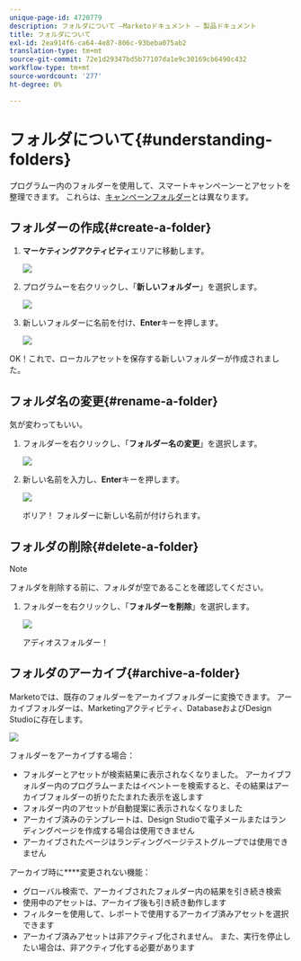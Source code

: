 ```yaml
---
unique-page-id: 4720779
description: フォルダについて —Marketoドキュメント — 製品ドキュメント
title: フォルダについて
exl-id: 2ea914f6-ca64-4e87-806c-93beba075ab2
translation-type: tm+mt
source-git-commit: 72e1d29347bd5b77107da1e9c30169cb6490c432
workflow-type: tm+mt
source-wordcount: '277'
ht-degree: 0%

---
```


# フォルダについて{#understanding-folders}

プログラムー内のフォルダーを使用して、スマートキャンペーンーとアセットを整理できます。 これらは、[キャンペーンフォルダー](/help/marketo/product-docs/core-marketo-concepts/miscellaneous/create-new-campaign-folder.md)とは異なります。

## フォルダーの作成{#create-a-folder}

1. **マーケティングアクティビティ**&#x200B;エリアに移動します。

   ![](assets/ma.png)

1. プログラムーを右クリックし、「**新しいフォルダー**」を選択します。

   ![](assets/image2015-4-20-18-3a45-3a14.png)

1. 新しいフォルダーに名前を付け、**Enter**&#x200B;キーを押します。

   ![](assets/image2015-4-20-18-3a46-3a57.png)

OK！これで、ローカルアセットを保存する新しいフォルダーが作成されました。

## フォルダ名の変更{#rename-a-folder}

気が変わってもいい。

1. フォルダーを右クリックし、「**フォルダー名の変更**」を選択します。

   ![](assets/image2015-4-20-18-3a49-3a10.png)

1. 新しい名前を入力し、**Enter**&#x200B;キーを押します。

   ![](assets/image2015-4-20-18-3a52-3a30.png)

   ボリア！ フォルダーに新しい名前が付けられます。

## フォルダの削除{#delete-a-folder}

>[!NOTE]
>
>フォルダを削除する前に、フォルダが空であることを確認してください。

1. フォルダーを右クリックし、「**フォルダーを削除**」を選択します。

   ![](assets/image2015-4-20-18-3a55-3a51.png)

   アディオスフォルダー！

## フォルダのアーカイブ{#archive-a-folder}

Marketoでは、既存のフォルダーをアーカイブフォルダーに変換できます。 アーカイブフォルダーは、Marketingアクティビティ、DatabaseおよびDesign Studioに存在します。

![](assets/image2015-4-20-19-3a3-3a46.png)

フォルダーをアーカイブする場合：

* フォルダーとアセットが検索結果に表示されなくなりました。 アーカイブフォルダー内のプログラムーまたはイベントーを検索すると、その結果はアーカイブフォルダーの折りたたまれた表示を返します
* フォルダー内のアセットが自動提案に表示されなくなりました
* アーカイブ済みのテンプレートは、Design Studioで電子メールまたはランディングページを作成する場合は使用できません
* アーカイブされたページはランディングページテストグループでは使用できません

アーカイブ時に&#x200B;****&#x200B;変更されない機能：

* グローバル検索で、アーカイブされたフォルダー内の結果を引き続き検索
* 使用中のアセットは、アーカイブ後も引き続き動作します
* フィルターを使用して、レポートで使用するアーカイブ済みアセットを選択できます
* アーカイブ済みアセットは非アクティブ化されません。 また、実行を停止したい場合は、非アクティブ化する必要があります
